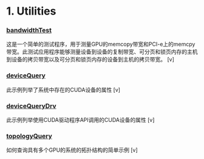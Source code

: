 # 1. Utilities  

### [bandwidthTest](./bandwidthTest)

这是一个简单的测试程序，用于测量GPU的memcopy带宽和PCI-e上的memcpy带宽。此测试应用程序能够测量设备到设备的复制带宽、可分页和锁页内存的主机到设备的拷贝带宽以及可分页和锁页内存的设备到主机的拷贝带宽。  [v]    

### [deviceQuery](./deviceQuery)

此示例列举了系统中存在的CUDA设备的属性      [v]    

### [deviceQueryDrv](./deviceQueryDrv)  

此示例列举使用CUDA驱动程序API调用的CUDA设备的属性   [v]    

### [topologyQuery](./topologyQuery)

如何查询具有多个GPU的系统的拓扑结构的简单示例    [v]    



